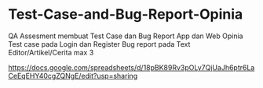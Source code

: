 # Test-Case-and-Bug-Report-Opinia

QA Assesment membuat Test Case dan Bug Report App dan Web Opinia
Test case pada Login dan Register
Bug report pada Text Editor/Artikel/Cerita max 3

https://docs.google.com/spreadsheets/d/18pBK89Rv3pOLy7QjUaJh6ptr6LaCeEqEHY40cgZQNgE/edit?usp=sharing
